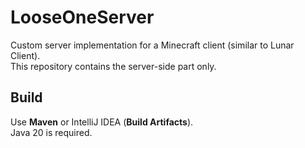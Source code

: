 # LooseOneServer

Custom server implementation for a Minecraft client (similar to Lunar Client).  
This repository contains the server-side part only.

## Build

Use **Maven** or IntelliJ IDEA (**Build Artifacts**).  
Java 20 is required.
